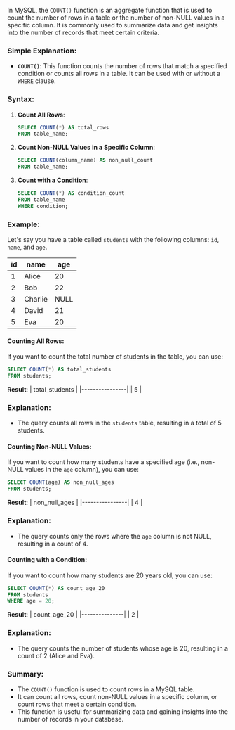 In MySQL, the `COUNT()` function is an aggregate function that is used to count the number of rows in a table or the number of non-NULL values in a specific column. It is commonly used to summarize data and get insights into the number of records that meet certain criteria.

### Simple Explanation:
- **`COUNT()`**: This function counts the number of rows that match a specified condition or counts all rows in a table. It can be used with or without a `WHERE` clause.

### Syntax:
1. **Count All Rows**:
   ```sql
   SELECT COUNT(*) AS total_rows
   FROM table_name;
   ```

2. **Count Non-NULL Values in a Specific Column**:
   ```sql
   SELECT COUNT(column_name) AS non_null_count
   FROM table_name;
   ```

3. **Count with a Condition**:
   ```sql
   SELECT COUNT(*) AS condition_count
   FROM table_name
   WHERE condition;
   ```

### Example:
Let's say you have a table called `students` with the following columns: `id`, `name`, and `age`.

| id | name   | age |
|----|--------|-----|
| 1  | Alice  | 20  |
| 2  | Bob    | 22  |
| 3  | Charlie| NULL|
| 4  | David  | 21  |
| 5  | Eva    | 20  |

#### Counting All Rows:
If you want to count the total number of students in the table, you can use:

```sql
SELECT COUNT(*) AS total_students
FROM students;
```

**Result**:
| total_students |
|----------------|
| 5              |

### Explanation:
- The query counts all rows in the `students` table, resulting in a total of 5 students.

#### Counting Non-NULL Values:
If you want to count how many students have a specified age (i.e., non-NULL values in the `age` column), you can use:

```sql
SELECT COUNT(age) AS non_null_ages
FROM students;
```

**Result**:
| non_null_ages |
|----------------|
| 4              |

### Explanation:
- The query counts only the rows where the `age` column is not NULL, resulting in a count of 4.

#### Counting with a Condition:
If you want to count how many students are 20 years old, you can use:

```sql
SELECT COUNT(*) AS count_age_20
FROM students
WHERE age = 20;
```

**Result**:
| count_age_20 |
|---------------|
| 2             |

### Explanation:
- The query counts the number of students whose age is 20, resulting in a count of 2 (Alice and Eva).

### Summary:
- The `COUNT()` function is used to count rows in a MySQL table.
- It can count all rows, count non-NULL values in a specific column, or count rows that meet a certain condition.
- This function is useful for summarizing data and gaining insights into the number of records in your database.